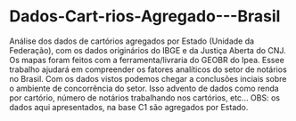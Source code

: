 # Dados-Cart-rios-Agregado---Brasil
Análise dos dados de cartórios agregados por Estado (Unidade da Federação), com os dados originários do IBGE e da Justiça Aberta do CNJ. 
Os mapas foram feitos com a ferramenta/livraria do GEOBR do Ipea. 
Essee trabalho ajudará em compreender os fatores analíticos do setor de notários no Brasil. Com os dados vistos podemos chegar a conclusões inciais sobre o ambiente de concorrência do setor. Isso advento de dados como renda por cartório, número de notários trabalhando nos cartórios, etc...
OBS: os dados aqui apresentados, na base C1 são agregados por Estado.
